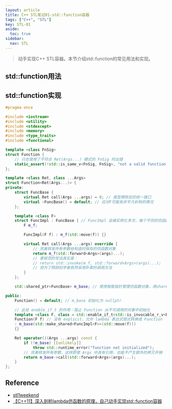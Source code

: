 ```yaml
---
layout: article
title: C++ STL笔记01-std::function容器
tags: ["C++", "STL"]
key: STL-01
aside:
  toc: true
sidebar:
  nav: STL
---
```


> 动手实现C++ STL容器。本节介绍std::function的常见用法和实现。
<!--more-->

## std::function用法

## std::function实现

```cpp
#pragma once

#include <iostream>
#include <utility>
#include <stdexcept>
#include <memory>
#include <type_traits>
#include <functional>

template <class FnSig>
struct Function {
    // 只在使用了不符合 Ret(Args...) 模式的 FnSig 时出错
    static_assert(!std::is_same_v<FnSig, FnSig>, "not a valid function signature");
};

template <class Ret, class ...Args>
struct Function<Ret(Args...)> {
private:
    struct FuncBase {
        virtual Ret call(Args ...args) = 0; // 类型擦除后的统一接口
        virtual ~FuncBase() = default; // 应对F可能有非平凡析构的情况
    };

    template <class F>
    struct FuncImpl : FuncBase { // FuncImpl 会被实例化多次，每个不同的仿函数类都产生一次实例化
        F m_f;

        FuncImpl(F f) : m_f(std::move(f)) {}

        virtual Ret call(Args ...args) override {
            // 完美转发所有参数给构造时保存的仿函数对象
            return m_f(std::forward<Args>(args)...);
            // 更规范的写法其实是：
            // return std::invoke(m_f, std::forward<Args>(args)...);
            // 但为了照顾初学者依然采用朴素的调用方法
        }
    };

    std::shared_ptr<FuncBase> m_base; // 使用智能指针管理仿函数对象，用shared而不是unique是为了让Function支持拷贝

public:
    Function() = default; // m_base 初始化为 nullptr

    // 此处 enable_if_t 的作用：阻止 Function 从不可调用的对象中初始化
    template <class F, class = std::enable_if_t<std::is_invocable_r_v<Ret, F &, Args...>>>
    Function(F f) // 没有 explicit，允许 lambda 表达式隐式转换成 Function
    : m_base(std::make_shared<FuncImpl<F>>(std::move(f)))
    {}

    Ret operator()(Args ...args) const {
        if (!m_base) [[unlikely]]
            throw std::runtime_error("function not initialized");
        // 完美转发所有参数，这样即使 Args 中具有引用，也能不产生额外的拷贝开销
        return m_base->call(std::forward<Args>(args)...);
    }
};
```

## Reference

- [stl1weekend](https://github.com/parallel101/stl1weekend/tree/main#%E8%87%AA%E5%B7%B1%E5%AE%9E%E7%8E%B0%E6%89%80%E6%9C%89stl%E5%AE%B9%E5%99%A8)
- [【C++11】深入剖析lambda仿函数的原理，自己动手实现std::function容器](https://www.bilibili.com/video/BV1yH4y1d74e/?vd_source=7a2542c6c909b3ee1fab551277360826)
